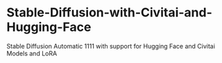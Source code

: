 # Stable-Diffusion-with-Civitai-and-Hugging-Face
Stable Diffusion Automatic 1111 with support for Hugging Face and Civitai Models and LoRA
